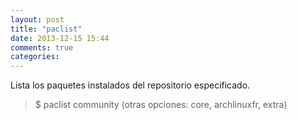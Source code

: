 ```yaml
---
layout: post
title: "paclist"
date: 2013-12-15 15:44
comments: true
categories: 
---
```

Lista los paquetes instalados del repositorio especificado.

>$ paclist community (otras opciones: core, archlinuxfr, extra)

